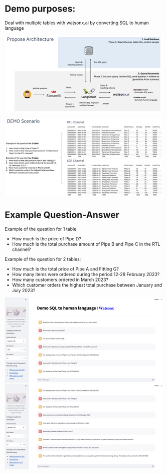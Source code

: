 # Demo purposes:
Deal with multiple tables with watsonx.ai by converting SQL to human language

![top](./images/architecture.png)

![top](./images/tableqna.png)

# Example Question-Answer
Example of the question for 1 table
- How much is the price of Pipe D?
- How much is the total purchase amount of Pipe B and Pipe C in the RTL channel?

Example of the question for 2 tables:
- How much is the total price of Pipe A and Fitting G?
- How many items were ordered during the period 12-28 February 2023?
- How many customers ordered in March 2023?
- Which customer orders the highest total purchase between January and July 2023?

![top](./images/qna1.png)
![top](./images/qna2.png)
